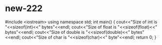 # new-222
#include &lt;iostream> using namespace std; int main() {    cout&lt;&lt;"Size of int is "&lt;&lt;sizeof(int)&lt;&lt;" bytes"&lt;&lt;endl;    cout&lt;&lt;"Size of float is "&lt;&lt;sizeof(float)&lt;&lt;" bytes"&lt;&lt;endl;    cout&lt;&lt;"Size of double is "&lt;&lt;sizeof(double)&lt;&lt;" bytes"&lt;&lt;endl;    cout&lt;&lt;"Size of char is "&lt;&lt;sizeof(char)&lt;&lt;" byte"&lt;&lt;endl;    return 0; }
